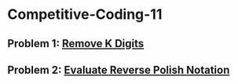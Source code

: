 # Competitive-Coding-11

## Problem 1: [Remove K Digits](https://leetcode.com/problems/remove-k-digits/)

## Problem 2: [Evaluate Reverse Polish Notation](https://leetcode.com/problems/evaluate-reverse-polish-notation/)
